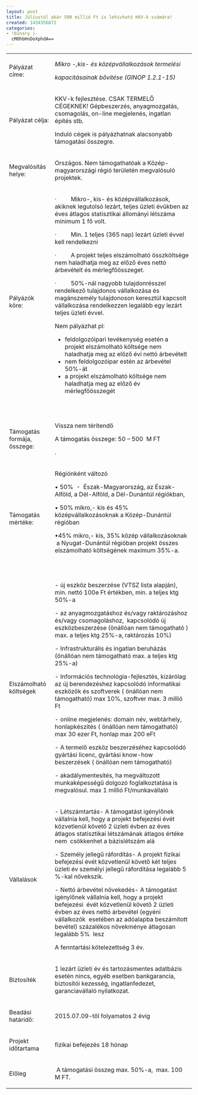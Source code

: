 ```yaml
---
layout: post
title: Júliustól akár 500 millió Ft is lehívható KKV-k számára!
created: 1434356872
categories:
- !binary |-
  cMOhbHnDoXphdA==
---
```

<table><tbody><tr><td><p>Pályázat címe:</p></td><td><p><em>Mikro -,kis-&nbsp;</em><em>és középvállalkozások termelési</em></p><p><em>kapacitásainak&nbsp;</em><em>bővítése</em><em>&nbsp;(GINOP 1.2.1-15)</em></p></td></tr><tr><td><p>Pályázat célja:</p></td><td><p>KKV<span>-k fejlesztése.&nbsp;CSAK TERMELŐ CÉGEKNEK! Gépbeszerzés, anyagmozgatás, csomagolás, on-line megjelenés, ingatlan építés stb</span><em>.&nbsp;</em></p><p>Induló cégek is pályázhatnak alacsonyabb támogatási összegre.</p></td></tr><tr><td><p>Megvalósítás helye:&nbsp;</p></td><td><p>Országos. Nem támogathatóak a Közép-magyarországi régió területén megvalósuló projektek.</p></td></tr><tr><td><p>Pályázók köre:&nbsp;</p></td><td><p><span>·&nbsp;&nbsp;&nbsp;&nbsp;&nbsp;&nbsp;&nbsp;&nbsp;&nbsp;</span>Mikro-, kis- és középvállalkozások, akiknek legutolsó lezárt, teljes üzleti évükben az éves átlagos statisztikai állományi létszáma minimum 1 fő volt.</p><p><span>·&nbsp;&nbsp;&nbsp;&nbsp;&nbsp;&nbsp;&nbsp;&nbsp;&nbsp;</span>Min. 1 teljes (365 nap) lezárt üzleti évvel kell rendelkezni</p><p><span>·&nbsp;&nbsp;&nbsp;&nbsp;&nbsp;&nbsp;&nbsp;&nbsp;&nbsp;</span>A projekt teljes elszámolható összköltsége nem haladhatja meg az előző éves nettó árbevételt és mérlegfőösszeget.</p><p><span>·&nbsp;&nbsp;&nbsp;&nbsp;&nbsp;&nbsp;&nbsp;&nbsp;&nbsp;</span>50%-nál nagyobb tulajdonrésszel rendelkező tulajdonos vállalkozása és magánszemély tulajdonoson keresztül kapcsolt vállalkozása rendelkezzen legalább egy lezárt teljes üzleti évvel.</p><p>Nem pályázhat pl:</p><ul><li>feldolgozóipari tevékenység esetén a projekt elszámolható költsége nem haladhatja meg az előző évi nettó árbevételt</li><li>nem feldolgozóipar estén az árbevétel 50%-át</li><li>a projekt elszámolható költsége nem haladhatja meg az előző év mérlegfőösszegét</li></ul><p>&nbsp;</p></td></tr><tr><td><p>Támogatás formája, összege:</p></td><td><p>Vissza nem térítendő</p><p>A támogatás összege: 50 – 500 &nbsp;M FT</p><p>.</p></td></tr><tr><td><p>Támogatás mértéke:</p></td><td><p>Régiónként változó</p><p>• 50%&nbsp; -&nbsp; Észak-Magyarország, az Észak-Alföld, a Dél-Alföld, a Dél-Dunántúl régiókban,</p><p>• 50% mikro,- kis és 45% középvállalkozásoknak a Közép-Dunántúl régióban</p><p>•45% mikro,- kis, 35% közép vállalkozásoknak &nbsp;a Nyugat-Dunántúl régióban projekt összes elszámolható költségének maximum 35%-a.</p><p>&nbsp;</p></td></tr><tr><td><p>Elszámolható költségek</p></td><td><p>- új eszköz beszerzése (VTSZ lista alapján), min. nettó 100e Ft értékben, min. a teljes ktg 50%-a</p><p>- az anyagmozgatáshoz és/vagy raktározáshoz és/vagy csomagoláshoz, &nbsp;kapcsolódó új eszközbeszerzése (önállóan nem támogatható ) max. a teljes ktg 25%-a, raktározás 10%)</p><p>- Infrastrukturális és ingatlan beruházás (önállóan nem támogatható max. a teljes ktg 25%-a)</p><p>- Információs technológia-fejlesztés, kizárólag az új berendezéshez kapcsolódó informatikai eszközök és szoftverek ( önállóan nem támogatható) max 10%, szoftver max. 3 millió Ft</p><p>- online megjelenés: domain név, webtárhely, honlapkészítés ( önállóan nem támogatható) max 30 ezer Ft, honlap max 200 eFt</p><p>- A termelő eszköz beszerzéséhez kapcsolódó gyártási licenc, gyártási know-how beszerzések ( önállóan nem támogatható)</p><p>- akadálymentesítés, ha megváltozott munkaképességű dolgozó foglalkoztatása is megvalósul. max 1 millió Ft/munkavállaló</p></td></tr><tr><td><p>Vállalások</p></td><td><p>- Létszámtartás- A támogatást igénylőnek vállalnia kell, hogy a projekt befejezési évét közvetlenül követő 2 üzleti évben az éves átlagos statisztikai létszámának átlagos értéke nem &nbsp;csökkenhet a bázislétszám alá</p><p>- Személy jellegű ráfordítás- A projekt fizikai befejezési évét közvetlenül követő két teljes üzleti év személyi jellegű ráfordítása legalább 5 %-kal növekszik.</p><p>- Nettó árbevétel növekedés- A támogatást igénylőnek vállalnia kell, hogy a projekt befejezési &nbsp;évét közvetlenül követő 2 üzleti évben az éves nettó árbevétel (egyéni vállalkozók &nbsp;esetében az adóalapba beszámított bevétel) százalékos növekménye átlagosan legalább 5% &nbsp;lesz&nbsp;</p><p>A fenntartási kötelezettség 3 év.</p></td></tr><tr><td><p>Biztosíték</p></td><td><p>1 lezárt üzleti év és tartozásmentes adatbázis esetén nincs, egyéb esetben bankgarancia, biztosítói kezesség, ingatlanfedezet, garanciavállaló nyilatkozat.</p></td></tr><tr><td><p>Beadási határidő:</p></td><td><p>2015.07.09-től folyamatos 2 évig</p></td></tr><tr><td><p>Projekt időtartama</p></td><td><p>fizikai befejezés 18 hónap</p></td></tr><tr><td><p>Előleg</p></td><td><p>&nbsp;A támogatási összeg max. 50%-a,&nbsp; max. 100 M FT.</p></td></tr></tbody></table>
